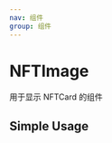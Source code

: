 ```yaml
---
nav: 组件
group: 组件
---
```


# NFTImage

用于显示 NFTCard 的组件

## Simple Usage

<code src="./demos/simple.tsx"></code>
